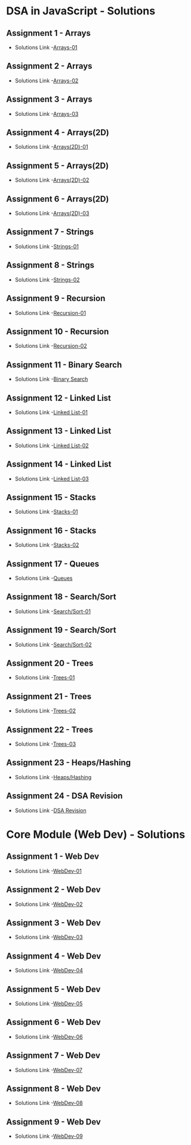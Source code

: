 # DSA in JavaScript - Solutions

## Assignment 1 - Arrays

- Solutions Link -[Arrays-01](https://github.com/MadhavSahi/FullStack-JavaScript-2022-23/tree/main/PlacementProgramAssignment_MadhavSahi/01-Arrays "Solutions Link")

## Assignment 2 - Arrays

- Solutions Link -[Arrays-02](https://github.com/MadhavSahi/FullStack-JavaScript-2022-23/tree/main/PlacementProgramAssignment_MadhavSahi/02-Arrays "Solutions Link")

## Assignment 3 - Arrays

- Solutions Link -[Arrays-03](https://github.com/MadhavSahi/FullStack-JavaScript-2022-23/tree/main/PlacementProgramAssignment_MadhavSahi/03-Arrays "Solutions Link")

## Assignment 4 - Arrays(2D)

- Solutions Link -[Arrays(2D)-01](https://github.com/MadhavSahi/FullStack-JavaScript-2022-23/tree/main/PlacementProgramAssignment_MadhavSahi/04-Arrays(2D) "Solutions Link")

## Assignment 5 - Arrays(2D)

- Solutions Link -[Arrays(2D)-02](https://github.com/MadhavSahi/FullStack-JavaScript-2022-23/tree/main/PlacementProgramAssignment_MadhavSahi/05-Arrays(2D) "Solutions Link")

## Assignment 6 - Arrays(2D)

- Solutions Link -[Arrays(2D)-03](https://github.com/MadhavSahi/FullStack-JavaScript-2022-23/tree/main/PlacementProgramAssignment_MadhavSahi/06-Arrays(2D) "Solutions Link")
## Assignment 7 - Strings

- Solutions Link -[Strings-01](https://github.com/MadhavSahi/FullStack-JavaScript-2022-23/tree/main/PlacementProgramAssignment_MadhavSahi/07-Strings "Solutions Link")
## Assignment 8 - Strings

- Solutions Link -[Strings-02](https://github.com/MadhavSahi/FullStack-JavaScript-2022-23/tree/main/PlacementProgramAssignment_MadhavSahi/08-Strings "Solutions Link")
## Assignment 9 - Recursion

- Solutions Link -[Recursion-01](https://github.com/MadhavSahi/FullStack-JavaScript-2022-23/tree/main/PlacementProgramAssignment_MadhavSahi/09-Recursion "Solutions Link")
## Assignment 10 - Recursion

- Solutions Link -[Recursion-02](https://github.com/MadhavSahi/FullStack-JavaScript-2022-23/tree/main/PlacementProgramAssignment_MadhavSahi/10-Recursion "Solutions Link")
## Assignment 11 - Binary Search

- Solutions Link -[Binary Search](https://github.com/MadhavSahi/FullStack-JavaScript-2022-23/tree/main/PlacementProgramAssignment_MadhavSahi/11-BinarySearch "Solutions Link")
## Assignment 12 - Linked List

- Solutions Link -[Linked List-01](https://github.com/MadhavSahi/FullStack-JavaScript-2022-23/tree/main/PlacementProgramAssignment_MadhavSahi/12-LinkedList "Solutions Link")
## Assignment 13 - Linked List

- Solutions Link -[Linked List-02](https://github.com/MadhavSahi/FullStack-JavaScript-2022-23/tree/main/PlacementProgramAssignment_MadhavSahi/13-LinkedList "Solutions Link")
## Assignment 14 - Linked List

- Solutions Link -[Linked List-03](https://github.com/MadhavSahi/FullStack-JavaScript-2022-23/tree/main/PlacementProgramAssignment_MadhavSahi/14-LinkedList "Solutions Link")
## Assignment 15 - Stacks

- Solutions Link -[Stacks-01](https://github.com/MadhavSahi/FullStack-JavaScript-2022-23/tree/main/PlacementProgramAssignment_MadhavSahi/15-Stacks "Solutions Link")
## Assignment 16 - Stacks

- Solutions Link -[Stacks-02](https://github.com/MadhavSahi/FullStack-JavaScript-2022-23/tree/main/PlacementProgramAssignment_MadhavSahi/16-Stacks "Solutions Link")
## Assignment 17 - Queues

- Solutions Link -[Queues](https://github.com/MadhavSahi/FullStack-JavaScript-2022-23/tree/main/PlacementProgramAssignment_MadhavSahi/17-Queues "Solutions Link")
## Assignment 18 - Search/Sort

- Solutions Link -[Search/Sort-01](https://github.com/MadhavSahi/FullStack-JavaScript-2022-23/tree/main/PlacementProgramAssignment_MadhavSahi/18-Search%2CSort "Solutions Link")
## Assignment 19 - Search/Sort

- Solutions Link -[Search/Sort-02](https://github.com/MadhavSahi/FullStack-JavaScript-2022-23/tree/main/PlacementProgramAssignment_MadhavSahi/19-Search%2CSort "Solutions Link")
## Assignment 20 - Trees

- Solutions Link -[Trees-01](https://github.com/MadhavSahi/FullStack-JavaScript-2022-23/tree/main/PlacementProgramAssignment_MadhavSahi/20-Trees "Solutions Link")
## Assignment 21 - Trees

- Solutions Link -[Trees-02](https://github.com/MadhavSahi/FullStack-JavaScript-2022-23/tree/main/PlacementProgramAssignment_MadhavSahi/21-Trees "Solutions Link")
## Assignment 22 - Trees

- Solutions Link -[Trees-03](https://github.com/MadhavSahi/FullStack-JavaScript-2022-23/tree/main/PlacementProgramAssignment_MadhavSahi/22-Trees "Solutions Link")
## Assignment 23 - Heaps/Hashing

- Solutions Link -[Heaps/Hashing](https://github.com/MadhavSahi/FullStack-JavaScript-2022-23/tree/main/PlacementProgramAssignment_MadhavSahi/23-Heaps%2CHashing "Solutions Link")
## Assignment 24 - DSA Revision

- Solutions Link -[DSA Revision](https://github.com/MadhavSahi/FullStack-JavaScript-2022-23/tree/main/PlacementProgramAssignment_MadhavSahi/24-DSA-Revision-01 "Solutions Link")

# Core Module (Web Dev) - Solutions

## Assignment 1 - Web Dev

- Solutions Link -[WebDev-01](https://github.com/MadhavSahi/FullStack-JavaScript-2022-23/tree/main/PlacementProgramAssignment_MadhavSahi/WebDev-01 "Solutions Link")
## Assignment 2 - Web Dev

- Solutions Link -[WebDev-02](https://github.com/MadhavSahi/FullStack-JavaScript-2022-23/tree/main/PlacementProgramAssignment_MadhavSahi/WebDev-02 "Solutions Link")
## Assignment 3 - Web Dev

- Solutions Link -[WebDev-03](https://github.com/MadhavSahi/FullStack-JavaScript-2022-23/tree/main/PlacementProgramAssignment_MadhavSahi/WebDev-03 "Solutions Link")
## Assignment 4 - Web Dev

- Solutions Link -[WebDev-04](https://github.com/MadhavSahi/FullStack-JavaScript-2022-23/tree/main/PlacementProgramAssignment_MadhavSahi/WebDev-04 "Solutions Link")
## Assignment 5 - Web Dev

- Solutions Link -[WebDev-05](https://github.com/MadhavSahi/FullStack-JavaScript-2022-23/tree/main/PlacementProgramAssignment_MadhavSahi/WebDev-05 "Solutions Link")
## Assignment 6 - Web Dev

- Solutions Link -[WebDev-06](https://github.com/MadhavSahi/FullStack-JavaScript-2022-23/tree/main/PlacementProgramAssignment_MadhavSahi/WebDev-06 "Solutions Link")
## Assignment 7 - Web Dev

- Solutions Link -[WebDev-07](https://github.com/MadhavSahi/FullStack-JavaScript-2022-23/tree/main/PlacementProgramAssignment_MadhavSahi/WebDev-07 "Solutions Link")
## Assignment 8 - Web Dev

- Solutions Link -[WebDev-08](https://github.com/MadhavSahi/FullStack-JavaScript-2022-23/tree/main/PlacementProgramAssignment_MadhavSahi/WebDev-08 "Solutions Link")
## Assignment 9 - Web Dev

- Solutions Link -[WebDev-09](https://github.com/MadhavSahi/FullStack-JavaScript-2022-23/tree/main/PlacementProgramAssignment_MadhavSahi/WebDev-09 "Solutions Link")
